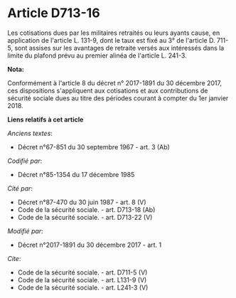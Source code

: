 # Article D713-16

Les cotisations dues par les militaires retraités ou leurs ayants cause, en application de l'article L. 131-9, dont le taux
est fixé au 3° de l'article D. 711-5, sont assises sur les avantages de retraite versés aux intéressés dans la limite du
plafond prévu au premier alinéa de l'article L. 241-3.

**Nota:**

Conformément à l'article 8 du décret n° 2017-1891 du 30 décembre 2017, ces dispositions s'appliquent aux cotisations et aux
contributions de sécurité sociale dues au titre des périodes courant à compter du 1er janvier 2018.

**Liens relatifs à cet article**

_Anciens textes_:

  - Décret n°67-851 du 30 septembre 1967 - art. 3 (Ab)

_Codifié par_:

  - Décret n°85-1354 du 17 décembre 1985

_Cité par_:

  - Décret n°87-470 du 30 juin 1987 - art. 8 (V)
  - Code de la sécurité sociale. - art. D713-18 (Ab)
  - Code de la sécurité sociale. - art. D713-22 (V)

_Modifié par_:

  - Décret n°2017-1891 du 30 décembre 2017 - art. 1

_Cite_:

  - Code de la sécurité sociale. - art. D711-5 (V)
  - Code de la sécurité sociale. - art. L131-9 (V)
  - Code de la sécurité sociale. - art. L241-3 (V)
